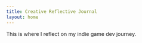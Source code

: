 ```yaml
---
title: Creative Reflective Journal
layout: home
---
```


This is where I reflect on my indie game dev journey.


